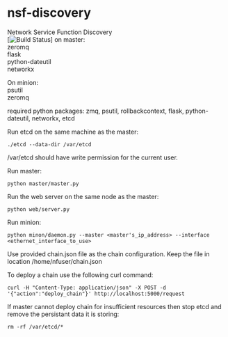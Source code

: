 # nsf-discovery
Network Service Function Discovery <br />
[![Build Status](http://cn101.cs.uwaterloo.ca:8080/job/nsf-discovery/badge/icon)] 
on master:<br />
zeromq <br />
flask <br />
python-dateutil <br />
networkx <br />

On minion: <br />
psutil <br />
zeromq <br />

required python packages: zmq, psutil, rollbackcontext, flask, python-dateutil,
networkx, etcd<br />

Run etcd on the same machine as the master:
```
./etcd --data-dir /var/etcd
```
/var/etcd should have write permission for the current user.

Run master:
```
python master/master.py
```
Run the web server on the same node as the master:
```
python web/server.py
```

Run minion:

```
python minon/daemon.py --master <master's_ip_address> --interface <ethernet_interface_to_use>
```

Use provided chain.json file as the chain configuration. 
Keep the file in location /home/nfuser/chain.json

To deploy a chain use the following curl command:
```
curl -H "Content-Type: application/json" -X POST -d '{"action":"deploy_chain"}' http://localhost:5000/request
```

If master cannot deploy chain for insufficient resources then stop etcd and 
remove the persistant data it is storing:

```
rm -rf /var/etcd/*
```





